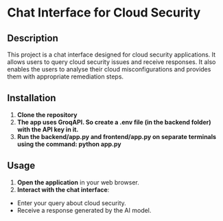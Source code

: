 # Chat Interface for Cloud Security
## Description
This project is a chat interface designed for cloud security applications. It allows users to query cloud security issues and receive responses. It also enables the users to analyse their cloud misconfigurations and provides them with appropriate remediation steps.
## Installation
1. **Clone the repository**
2. **The app uses GroqAPI. So create a .env file (in the backend folder) with the API key in it.**
3. **Run the backend/app.py and frontend/app.py on separate terminals using the command: python app.py**
## Usage
1. **Open the application** in your web browser.
2. **Interact with the chat interface**:
- Enter your query about cloud security.
- Receive a response generated by the AI model.


